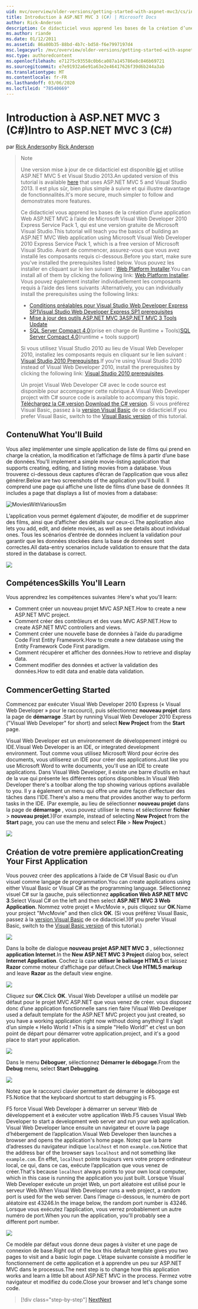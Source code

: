 ```yaml
---
uid: mvc/overview/older-versions/getting-started-with-aspnet-mvc3/cs/intro-to-aspnet-mvc-3
title: Introduction à ASP.NET MVC 3 (C#) | Microsoft Docs
author: Rick-Anderson
description: Ce didacticiel vous apprend les bases de la création d’une application Web ASP.NET MVC à l’aide de Microsoft Visual Web Developer 2010 Express Service Pack 1, qui est...
ms.author: riande
ms.date: 01/12/2011
ms.assetid: 86a80b35-88bd-4b7c-bd58-f6e7997197d4
msc.legacyurl: /mvc/overview/older-versions/getting-started-with-aspnet-mvc3/cs/intro-to-aspnet-mvc-3
msc.type: authoredcontent
ms.openlocfilehash: e71275c93558c0b6ca087a145786e8c846b69721
ms.sourcegitcommit: e7e91932a6e91a63e2e46417626f39d6b244a3ab
ms.translationtype: MT
ms.contentlocale: fr-FR
ms.lasthandoff: 03/06/2020
ms.locfileid: "78540669"
---
```

# <a name="intro-to-aspnet-mvc-3-c"></a><span data-ttu-id="d2ac2-103">Introduction à ASP.NET MVC 3 (C#)</span><span class="sxs-lookup"><span data-stu-id="d2ac2-103">Intro to ASP.NET MVC 3 (C#)</span></span>

<span data-ttu-id="d2ac2-104">par [Rick Anderson](https://twitter.com/RickAndMSFT)</span><span class="sxs-lookup"><span data-stu-id="d2ac2-104">by [Rick Anderson](https://twitter.com/RickAndMSFT)</span></span>

> > [!NOTE]
> > <span data-ttu-id="d2ac2-105">Une version mise à jour de ce didacticiel est disponible [ici](../../../getting-started/introduction/getting-started.md) et utilise ASP.NET MVC 5 et Visual Studio 2013.</span><span class="sxs-lookup"><span data-stu-id="d2ac2-105">An updated version of this tutorial is available [here](../../../getting-started/introduction/getting-started.md) that uses ASP.NET MVC 5 and Visual Studio 2013.</span></span> <span data-ttu-id="d2ac2-106">Il est plus sûr, bien plus simple à suivre et qui illustre davantage de fonctionnalités.</span><span class="sxs-lookup"><span data-stu-id="d2ac2-106">It's more secure, much simpler to follow and demonstrates more features.</span></span>
> 
> 
> <span data-ttu-id="d2ac2-107">Ce didacticiel vous apprend les bases de la création d’une application Web ASP.NET MVC à l’aide de Microsoft Visual Web Developer 2010 Express Service Pack 1, qui est une version gratuite de Microsoft Visual Studio.</span><span class="sxs-lookup"><span data-stu-id="d2ac2-107">This tutorial will teach you the basics of building an ASP.NET MVC Web application using Microsoft Visual Web Developer 2010 Express Service Pack 1, which is a free version of Microsoft Visual Studio.</span></span> <span data-ttu-id="d2ac2-108">Avant de commencer, assurez-vous que vous avez installé les composants requis ci-dessous.</span><span class="sxs-lookup"><span data-stu-id="d2ac2-108">Before you start, make sure you've installed the prerequisites listed below.</span></span> <span data-ttu-id="d2ac2-109">Vous pouvez les installer en cliquant sur le lien suivant : [Web Platform Installer](https://www.microsoft.com/web/gallery/install.aspx?appid=VWD2010SP1Pack).</span><span class="sxs-lookup"><span data-stu-id="d2ac2-109">You can install all of them by clicking the following link: [Web Platform Installer](https://www.microsoft.com/web/gallery/install.aspx?appid=VWD2010SP1Pack).</span></span> <span data-ttu-id="d2ac2-110">Vous pouvez également installer individuellement les composants requis à l’aide des liens suivants :</span><span class="sxs-lookup"><span data-stu-id="d2ac2-110">Alternatively, you can individually install the prerequisites using the following links:</span></span>
> 
> - [<span data-ttu-id="d2ac2-111">Conditions préalables pour Visual Studio Web Developer Express SP1</span><span class="sxs-lookup"><span data-stu-id="d2ac2-111">Visual Studio Web Developer Express SP1 prerequisites</span></span>](https://www.microsoft.com/web/gallery/install.aspx?appid=VWD2010SP1Pack)
> - [<span data-ttu-id="d2ac2-112">Mise à jour des outils ASP.NET MVC 3</span><span class="sxs-lookup"><span data-stu-id="d2ac2-112">ASP.NET MVC 3 Tools Update</span></span>](https://www.microsoft.com/web/gallery/install.aspx?appsxml=&amp;appid=MVC3)
> - <span data-ttu-id="d2ac2-113">[SQL Server Compact 4,0](https://www.microsoft.com/web/gallery/install.aspx?appid=SQLCE;SQLCEVSTools_4_0)(prise en charge de Runtime + Tools)</span><span class="sxs-lookup"><span data-stu-id="d2ac2-113">[SQL Server Compact 4.0](https://www.microsoft.com/web/gallery/install.aspx?appid=SQLCE;SQLCEVSTools_4_0)(runtime + tools support)</span></span>
> 
> <span data-ttu-id="d2ac2-114">Si vous utilisez Visual Studio 2010 au lieu de Visual Web Developer 2010, installez les composants requis en cliquant sur le lien suivant : [Visual Studio 2010 Prerequisites](https://www.microsoft.com/web/gallery/install.aspx?appsxml=&amp;appid=VS2010SP1Pack).</span><span class="sxs-lookup"><span data-stu-id="d2ac2-114">If you're using Visual Studio 2010 instead of Visual Web Developer 2010, install the prerequisites by clicking the following link: [Visual Studio 2010 prerequisites](https://www.microsoft.com/web/gallery/install.aspx?appsxml=&amp;appid=VS2010SP1Pack).</span></span>
> 
> <span data-ttu-id="d2ac2-115">Un projet Visual Web Developer C# avec le code source est disponible pour accompagner cette rubrique.</span><span class="sxs-lookup"><span data-stu-id="d2ac2-115">A Visual Web Developer project with C# source code is available to accompany this topic.</span></span> <span data-ttu-id="d2ac2-116">[Téléchargez la C# version](https://code.msdn.microsoft.com/Introduction-to-MVC-3-10d1b098).</span><span class="sxs-lookup"><span data-stu-id="d2ac2-116">[Download the C# version](https://code.msdn.microsoft.com/Introduction-to-MVC-3-10d1b098).</span></span> <span data-ttu-id="d2ac2-117">Si vous préférez Visual Basic, passez à la [version Visual Basic](../vb/intro-to-aspnet-mvc-3.md) de ce didacticiel.</span><span class="sxs-lookup"><span data-stu-id="d2ac2-117">If you prefer Visual Basic, switch to the [Visual Basic version](../vb/intro-to-aspnet-mvc-3.md) of this tutorial.</span></span>

## <a name="what-youll-build"></a><span data-ttu-id="d2ac2-118">Contenu</span><span class="sxs-lookup"><span data-stu-id="d2ac2-118">What You'll Build</span></span>

<span data-ttu-id="d2ac2-119">Vous allez implémenter une simple application de liste de films qui prend en charge la création, la modification et l’affichage de films à partir d’une base de données.</span><span class="sxs-lookup"><span data-stu-id="d2ac2-119">You'll implement a simple movie-listing application that supports creating, editing, and listing movies from a database.</span></span> <span data-ttu-id="d2ac2-120">Vous trouverez ci-dessous deux captures d’écran de l’application que vous allez générer.</span><span class="sxs-lookup"><span data-stu-id="d2ac2-120">Below are two screenshots of the application you'll build.</span></span> <span data-ttu-id="d2ac2-121">Il comprend une page qui affiche une liste de films d’une base de données :</span><span class="sxs-lookup"><span data-stu-id="d2ac2-121">It includes a page that displays a list of movies from a database:</span></span>

![MoviesWithVariousSm](intro-to-aspnet-mvc-3/_static/image1.png)

<span data-ttu-id="d2ac2-123">L’application vous permet également d’ajouter, de modifier et de supprimer des films, ainsi que d’afficher des détails sur ceux-ci.</span><span class="sxs-lookup"><span data-stu-id="d2ac2-123">The application also lets you add, edit, and delete movies, as well as see details about individual ones.</span></span> <span data-ttu-id="d2ac2-124">Tous les scénarios d’entrée de données incluent la validation pour garantir que les données stockées dans la base de données sont correctes.</span><span class="sxs-lookup"><span data-stu-id="d2ac2-124">All data-entry scenarios include validation to ensure that the data stored in the database is correct.</span></span>

![](intro-to-aspnet-mvc-3/_static/image2.png)

## <a name="skills-youll-learn"></a><span data-ttu-id="d2ac2-125">Compétences</span><span class="sxs-lookup"><span data-stu-id="d2ac2-125">Skills You'll Learn</span></span>

<span data-ttu-id="d2ac2-126">Vous apprendrez les compétences suivantes :</span><span class="sxs-lookup"><span data-stu-id="d2ac2-126">Here's what you'll learn:</span></span>

- <span data-ttu-id="d2ac2-127">Comment créer un nouveau projet MVC ASP.NET.</span><span class="sxs-lookup"><span data-stu-id="d2ac2-127">How to create a new ASP.NET MVC project.</span></span>
- <span data-ttu-id="d2ac2-128">Comment créer des contrôleurs et des vues MVC ASP.NET.</span><span class="sxs-lookup"><span data-stu-id="d2ac2-128">How to create ASP.NET MVC controllers and views.</span></span>
- <span data-ttu-id="d2ac2-129">Comment créer une nouvelle base de données à l’aide du paradigme Code First Entity Framework.</span><span class="sxs-lookup"><span data-stu-id="d2ac2-129">How to create a new database using the Entity Framework Code First paradigm.</span></span>
- <span data-ttu-id="d2ac2-130">Comment récupérer et afficher des données.</span><span class="sxs-lookup"><span data-stu-id="d2ac2-130">How to retrieve and display data.</span></span>
- <span data-ttu-id="d2ac2-131">Comment modifier des données et activer la validation des données.</span><span class="sxs-lookup"><span data-stu-id="d2ac2-131">How to edit data and enable data validation.</span></span>

## <a name="getting-started"></a><span data-ttu-id="d2ac2-132">Commencer</span><span class="sxs-lookup"><span data-stu-id="d2ac2-132">Getting Started</span></span>

<span data-ttu-id="d2ac2-133">Commencez par exécuter Visual Web Developer 2010 Express (« Visual Web Developer » pour le raccourci), puis sélectionnez **nouveau projet** dans la page de **démarrage** .</span><span class="sxs-lookup"><span data-stu-id="d2ac2-133">Start by running Visual Web Developer 2010 Express ("Visual Web Developer" for short) and select **New Project** from the **Start** page.</span></span>

<span data-ttu-id="d2ac2-134">Visual Web Developer est un environnement de développement intégré ou IDE.</span><span class="sxs-lookup"><span data-stu-id="d2ac2-134">Visual Web Developer is an IDE, or integrated development environment.</span></span> <span data-ttu-id="d2ac2-135">Tout comme vous utilisez Microsoft Word pour écrire des documents, vous utiliserez un IDE pour créer des applications.</span><span class="sxs-lookup"><span data-stu-id="d2ac2-135">Just like you use Microsoft Word to write documents, you'll use an IDE to create applications.</span></span> <span data-ttu-id="d2ac2-136">Dans Visual Web Developer, il existe une barre d’outils en haut de la vue qui présente les différentes options disponibles.</span><span class="sxs-lookup"><span data-stu-id="d2ac2-136">In Visual Web Developer there's a toolbar along the top showing various options available to you.</span></span> <span data-ttu-id="d2ac2-137">Il y a également un menu qui offre une autre façon d’effectuer des tâches dans l’IDE.</span><span class="sxs-lookup"><span data-stu-id="d2ac2-137">There's also a menu that provides another way to perform tasks in the IDE.</span></span> <span data-ttu-id="d2ac2-138">(Par exemple, au lieu de sélectionner **nouveau projet** dans la page de **démarrage** , vous pouvez utiliser le menu et sélectionner **fichier** &gt; **nouveau projet**.)</span><span class="sxs-lookup"><span data-stu-id="d2ac2-138">(For example, instead of selecting **New Project** from the **Start** page, you can use the menu and select **File** &gt; **New Project**.)</span></span>

[![](intro-to-aspnet-mvc-3/_static/image4.png)](intro-to-aspnet-mvc-3/_static/image3.png)

## <a name="creating-your-first-application"></a><span data-ttu-id="d2ac2-139">Création de votre première application</span><span class="sxs-lookup"><span data-stu-id="d2ac2-139">Creating Your First Application</span></span>

<span data-ttu-id="d2ac2-140">Vous pouvez créer des applications à l’aide de C# Visual Basic ou d’un visuel comme langage de programmation.</span><span class="sxs-lookup"><span data-stu-id="d2ac2-140">You can create applications using either Visual Basic or Visual C# as the programming language.</span></span> <span data-ttu-id="d2ac2-141">Sélectionnez visuel C# sur la gauche, puis sélectionnez **application Web ASP.NET MVC 3**.</span><span class="sxs-lookup"><span data-stu-id="d2ac2-141">Select Visual C# on the left and then select **ASP.NET MVC 3 Web Application**.</span></span> <span data-ttu-id="d2ac2-142">Nommez votre projet « MvcMovie », puis cliquez sur **OK**.</span><span class="sxs-lookup"><span data-stu-id="d2ac2-142">Name your project "MvcMovie" and then click **OK**.</span></span> <span data-ttu-id="d2ac2-143">(Si vous préférez Visual Basic, passez à la [version Visual Basic](../vb/intro-to-aspnet-mvc-3.md) de ce didacticiel.)</span><span class="sxs-lookup"><span data-stu-id="d2ac2-143">(If you prefer Visual Basic, switch to the [Visual Basic version](../vb/intro-to-aspnet-mvc-3.md) of this tutorial.)</span></span>

![](intro-to-aspnet-mvc-3/_static/image5.png)

<span data-ttu-id="d2ac2-144">Dans la boîte de dialogue **nouveau projet ASP.NET MVC 3** , sélectionnez **application Internet**.</span><span class="sxs-lookup"><span data-stu-id="d2ac2-144">In the **New ASP.NET MVC 3 Project** dialog box, select **Internet Application**.</span></span> <span data-ttu-id="d2ac2-145">Cochez la case **utiliser le balisage HTML5** et laissez **Razor** comme moteur d’affichage par défaut.</span><span class="sxs-lookup"><span data-stu-id="d2ac2-145">Check **Use HTML5 markup** and leave **Razor** as the default view engine.</span></span>

![](intro-to-aspnet-mvc-3/_static/image6.png)

<span data-ttu-id="d2ac2-146">Cliquez sur **OK**.</span><span class="sxs-lookup"><span data-stu-id="d2ac2-146">Click **OK**.</span></span> <span data-ttu-id="d2ac2-147">Visual Web Developer a utilisé un modèle par défaut pour le projet MVC ASP.NET que vous venez de créer. vous disposez donc d’une application fonctionnelle sans rien faire !</span><span class="sxs-lookup"><span data-stu-id="d2ac2-147">Visual Web Developer used a default template for the ASP.NET MVC project you just created, so you have a working application right now without doing anything!</span></span> <span data-ttu-id="d2ac2-148">Il s’agit d’un simple « Hello World ! »</span><span class="sxs-lookup"><span data-stu-id="d2ac2-148">This is a simple "Hello World!"</span></span> <span data-ttu-id="d2ac2-149">et c’est un bon point de départ pour démarrer votre application.</span><span class="sxs-lookup"><span data-stu-id="d2ac2-149">project, and it's a good place to start your application.</span></span>

[![](intro-to-aspnet-mvc-3/_static/image8.png)](intro-to-aspnet-mvc-3/_static/image7.png)

<span data-ttu-id="d2ac2-150">Dans le menu **Déboguer**, sélectionnez **Démarrer le débogage**.</span><span class="sxs-lookup"><span data-stu-id="d2ac2-150">From the **Debug** menu, select **Start Debugging**.</span></span>

![](intro-to-aspnet-mvc-3/_static/image9.png)

<span data-ttu-id="d2ac2-151">Notez que le raccourci clavier permettant de démarrer le débogage est F5.</span><span class="sxs-lookup"><span data-stu-id="d2ac2-151">Notice that the keyboard shortcut to start debugging is F5.</span></span>

<span data-ttu-id="d2ac2-152">F5 force Visual Web Developer à démarrer un serveur Web de développement et à exécuter votre application Web.</span><span class="sxs-lookup"><span data-stu-id="d2ac2-152">F5 causes Visual Web Developer to start a development web server and run your web application.</span></span> <span data-ttu-id="d2ac2-153">Visual Web Developer lance ensuite un navigateur et ouvre la page d’hébergement de l’application.</span><span class="sxs-lookup"><span data-stu-id="d2ac2-153">Visual Web Developer then launches a browser and opens the application's home page.</span></span> <span data-ttu-id="d2ac2-154">Notez que la barre d’adresses du navigateur indique `localhost` et non `example.com`.</span><span class="sxs-lookup"><span data-stu-id="d2ac2-154">Notice that the address bar of the browser says `localhost` and not something like `example.com`.</span></span> <span data-ttu-id="d2ac2-155">En effet, `localhost` pointe toujours vers votre propre ordinateur local, ce qui, dans ce cas, exécute l’application que vous venez de créer.</span><span class="sxs-lookup"><span data-stu-id="d2ac2-155">That's because `localhost` always points to your own local computer, which in this case is running the application you just built.</span></span> <span data-ttu-id="d2ac2-156">Lorsque Visual Web Developer exécute un projet Web, un port aléatoire est utilisé pour le serveur Web.</span><span class="sxs-lookup"><span data-stu-id="d2ac2-156">When Visual Web Developer runs a web project, a random port is used for the web server.</span></span> <span data-ttu-id="d2ac2-157">Dans l’image ci-dessous, le numéro de port aléatoire est 43246.</span><span class="sxs-lookup"><span data-stu-id="d2ac2-157">In the image below, the random port number is 43246.</span></span> <span data-ttu-id="d2ac2-158">Lorsque vous exécutez l’application, vous verrez probablement un autre numéro de port.</span><span class="sxs-lookup"><span data-stu-id="d2ac2-158">When you run the application, you'll probably see a different port number.</span></span>

![](intro-to-aspnet-mvc-3/_static/image10.png)

<span data-ttu-id="d2ac2-159">Ce modèle par défaut vous donne deux pages à visiter et une page de connexion de base.</span><span class="sxs-lookup"><span data-stu-id="d2ac2-159">Right out of the box this default template gives you two pages to visit and a basic login page.</span></span> <span data-ttu-id="d2ac2-160">L’étape suivante consiste à modifier le fonctionnement de cette application et à apprendre un peu sur ASP.NET MVC dans le processus.</span><span class="sxs-lookup"><span data-stu-id="d2ac2-160">The next step is to change how this application works and learn a little bit about ASP.NET MVC in the process.</span></span> <span data-ttu-id="d2ac2-161">Fermez votre navigateur et modifiez du code.</span><span class="sxs-lookup"><span data-stu-id="d2ac2-161">Close your browser and let's change some code.</span></span>

> [!div class="step-by-step"]
> [<span data-ttu-id="d2ac2-162">Next</span><span class="sxs-lookup"><span data-stu-id="d2ac2-162">Next</span></span>](adding-a-controller.md)
